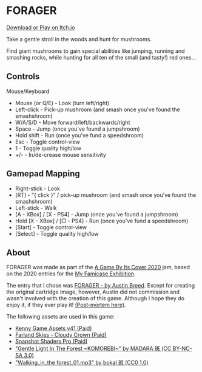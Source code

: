 # FORAGER

[Download or Play on Itch.io](https://thomasmichaelwallace.itch.io/forager)

Take a gentle stroll in the woods and hunt for mushrooms.

Find giant mushrooms to gain special abilities like jumping, running and smashing rocks, while hunting for all ten of the small (and tasty!) red ones...

## Controls

Mouse/Keyboard

* Mouse (or Q/E) - Look (turn left/right)
* Left-click - Pick-up mushroom (and smash once you've found the smashshroom)
* W/A/S/D - Move forward/left/backwards/right
* Space - Jump (once you've found a jumpshroom)
* Hold shift - Run (once you've fund a speedshroom)
* Esc - Toggle control-view
* 1 - Toggle quality high/low
* +/- - In/de-crease mouse sensitivity

## Gamepad Mapping

* Right-stick - Look
* [RT] - "{ click }" / pick-up mushroom (and smash once you've found the smashshroom)
* Left-stick - Walk
* [A - XBox] / [X - PS4] - Jump (once you've found a jumpshroom)
* Hold [X - XBox] / [▢ - PS4] - Run (once you've fund a speedshroom)
* [Start] - Toggle control-view
* [Select] - Toggle quality high/low


## About

FORAGER was made as part of the [A Game By Its Cover 2020](https://itch.io/jam/a-game-by-its-cover-2020) jam, based on the 2020 entries for the [My Famicase Exhibition](http://famicase.com/20/index.html).

The entry that I chose was [FORAGER - by Austin Breed](http://famicase.com/20/softs/062.html). Except for creating the original cartridge image, however, Austin did not commission and wasn't involved with the creation of this game. Although I hope they do enjoy it, if they ever play it! [(Post-mortem here)](https://itch.io/t/1011767/forager-more-of-a-post-mortem).

The following assets are used in this game:

* [Kenny Game Assets v41 (Paid)](https://kenney.itch.io/kenney-game-assets-1)
* [Farland Skies - Cloudy Crown (Paid)](https://assetstore.unity.com/packages/2d/textures-materials/sky/farland-skies-cloudy-crown-60004)
* [Snapshot Shaders Pro (Paid)](https://danielilett.itch.io/snapshot-shaders-pro-hdrp)
* ["Gentle Light In The Forest ~KOMOREBI~" by MADARA 斑 (CC BY-NC-SA 3.0)](https://soundcloud.com/madara-han/gentle-light-in-the-forest-komorebi-creative-commons)
* ["Walking_in_the forest_01.mp3" by bokal 斑 (CC0 1.0)](https://freesound.org/people/bokal/sounds/244669/)